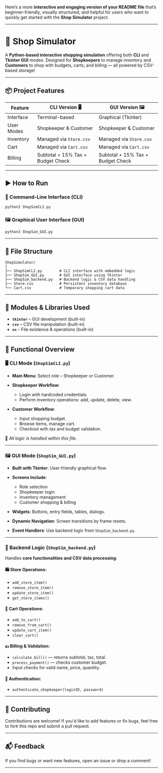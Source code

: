 Here’s a more **interactive and engaging version of your README file** that’s beginner-friendly, visually structured, and helpful for users who want to quickly get started with the **Shop Simulator** project.

---

# 🛒 **Shop Simulator**

A **Python-based interactive shopping simulation** offering both **CLI** and **Tkinter GUI** modes. Designed for **Shopkeepers** to manage inventory and **Customers** to shop with budgets, carts, and billing — all powered by CSV-based storage!

---

## 📦 **Project Features**

| Feature    | CLI Version 🖥️                   | GUI Version 🖼️                   |
| ---------- | --------------------------------- | --------------------------------- |
| Interface  | Terminal-based                    | Graphical (Tkinter)               |
| User Modes | Shopkeeper & Customer             | Shopkeeper & Customer             |
| Inventory  | Managed via `Store.csv`           | Managed via `Store.csv`           |
| Cart       | Managed via `Cart.csv`            | Managed via `Cart.csv`            |
| Billing    | Subtotal + 15% Tax + Budget Check | Subtotal + 15% Tax + Budget Check |

---

## ▶️ **How to Run**

### 🧾 Command-Line Interface (CLI)

```bash
python3 ShopSimCLI.py
```

### 🖼️ Graphical User Interface (GUI)

```bash
python3 ShopSim_GUI.py
```

---

## 📁 **File Structure**

```
ShopSimulator/
│
├── ShopSimCLI.py        # CLI interface with embedded logic
├── ShopSim_GUI.py       # GUI interface using Tkinter
├── ShopSim_backend.py   # Backend logic & CSV data handling
├── Store.csv            # Persistent inventory database
└── Cart.csv             # Temporary shopping cart data
```

---

## 🔧 **Modules & Libraries Used**

* **`tkinter`** – GUI development (built-in)
* **`csv`** – CSV file manipulation (built-in)
* **`os`** – File existence & operations (built-in)

---

## 🧪 **Functional Overview**

### 🖥️ CLI Mode (`ShopSimCLI.py`)

* **Main Menu**: Select role – Shopkeeper or Customer.
* **Shopkeeper Workflow**:

  * Login with hardcoded credentials.
  * Perform inventory operations: add, update, delete, view.
* **Customer Workflow**:

  * Input shopping budget.
  * Browse items, manage cart.
  * Checkout with tax and budget validation.

🔁 *All logic is handled within this file.*

---

### 🖼️ GUI Mode (`ShopSim_GUI.py`)

* **Built with Tkinter**: User-friendly graphical flow.
* **Screens Include**:

  * Role selection
  * Shopkeeper login
  * Inventory management
  * Customer shopping & billing
* **Widgets**: Buttons, entry fields, tables, dialogs.
* **Dynamic Navigation**: Screen transitions by frame resets.
* **Event Handlers**: Use backend logic from `ShopSim_backend.py`.

---

### 🧠 Backend Logic (`ShopSim_backend.py`)

Handles **core functionalities and CSV data processing**:

#### 🛍️ Store Operations:

* `add_store_item()`
* `remove_store_item()`
* `update_store_item()`
* `get_store_items()`

#### 🛒 Cart Operations:

* `add_to_cart()`
* `remove_from_cart()`
* `update_cart_item()`
* `clear_cart()`

#### 💵 Billing & Validation:

* `calculate_bill()` — returns subtotal, tax, total.
* `process_payment()` — checks customer budget.
* Input checks for valid name, price, quantity.

#### 🔐 Authentication:

* `authenticate_shopkeeper(loginID, password)`

---

## 🤝 **Contributing**

Contributions are welcome! If you'd like to add features or fix bugs, feel free to fork this repo and submit a pull request.

---

## 📬 **Feedback**

If you find bugs or want new features, open an issue or drop a comment!

---
